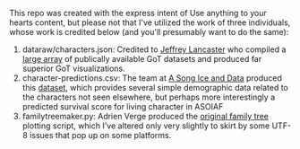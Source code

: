 This repo was created with the express intent of 
Use anything to your hearts content, but please not that I've utilized the work of three individuals, whose work is credited below
(and you'll presumably want to do the same):
1. dataraw/characters.json: Credited to [Jeffrey Lancaster](jeffrey.lancaster@gmail.com) who compiled a [large array](https://github.com/jeffreylancaster/game-of-thrones)
of publically available GoT datasets and produced far superior GoT visualizations.
2. character-predictions.csv: The team at [A Song Ice and Data](https://got.show/) produced this [dataset](https://data.world/data-society/game-of-thrones), which provides several
simple demographic data related to the characters not seen elsewhere, but perhaps more interestingly a predicted survival score for living character in ASOIAF
3. familytreemaker.py: Adrien Verge produced the [original family tree](https://github.com/adrienverge/familytreemaker) plotting script, which I've altered only very slightly 
to skirt by some UTF-8 issues that pop up on some platforms.
